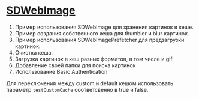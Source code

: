 # [SDWebImage](https://github.com/rs/SDWebImage)

1. Пример использования SDWebImage для хранения картинок в кеше. 
2. Пример создания собственного кеша для thumbler и blur картинок. 
3. Пример использования SDWebImagePrefetcher для предзагрузки картинок.
4. Очистка кеша. 
5. Загрузка картинок в кеш разных форматов, в том числе и gif.
6. Добавление своей папки для поиска картинок
7. Использование Basic Authentication

Для переключения между custom и default кешом использовать параметр ```testCustomCache``` соответсвенно в true и false.
